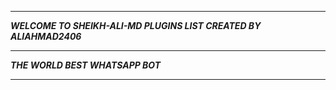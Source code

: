 -----------

***WELCOME TO SHEIKH-ALI-MD PLUGINS LIST CREATED BY ALIAHMAD2406***

-----------

***THE WORLD BEST WHATSAPP BOT***

----------
